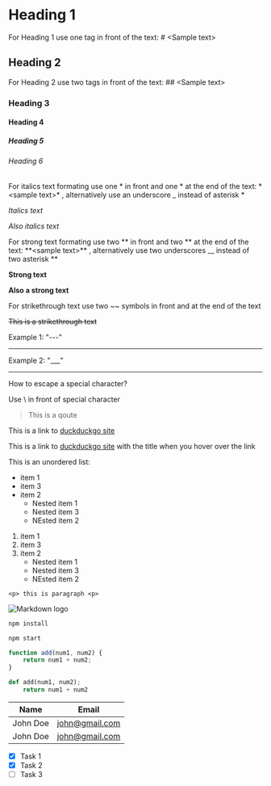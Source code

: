 <!-- Headings -->

# Heading 1
For Heading 1 use one tag in front of the text: \# \<Sample text>

## Heading 2
For Heading 2 use two tags in front of the text: \## \<Sample text>
### Heading 3
#### Heading 4
##### Heading 5
###### Heading 6

<!-- Italics -->

For italics text formating use one \* in front and one \* at the end of the text: \*\<sample text>\* , alternatively use an underscore \_ instead of asterisk \*

*Italics text*

_Also italics text_

<!-- Strong -->

For strong text formating use two \*\* in front and two \*\* at the end of the text: \*\*\<sample text>\*\* , alternatively use two underscores \_\_ instead of two asterisk \*\*

**Strong text**

__Also a strong text__

<!-- Strikethrough -->
For strikethrough text use two \~\~ symbols in front and at the end of the text

~~This is a strikethrough text~~

<!-- Horizontal Rule -->

Example 1: "---"

---

Example 2: "___"
___

<!-- Escape special characters -->

How to escape a special character?

Use \ in front of special character

<!-- Blockquotes -->

> This is a qoute

<!-- Links -->

This is a link to [duckduckgo site](duckduckgo.com)

This is a link to [duckduckgo site](duckduckgo.com "duckduckgo.com") with the title when you hover over the link

<!-- Unordered lists -->

This is an unordered list:
* item 1
* item 3
* item 2
    * Nested item 1
    * Nested item 3
    * NEsted item 2

<!-- Unordered lists -->

1. item 1
1. item 3
1. item 2
    * Nested item 1
    * Nested item 3
    * NEsted item 2

<!-- Inline code block -->

`<p> this is paragraph <p>`

<!-- Images -->

![Markdown logo](https://markdown-here.com/img/icon256.png)

<!-- GitHub markdown -->

<!-- Code Blocks -->

```bash
npm install

npm start
```

```javascript
function add(num1, num2) {
    return num1 + num2;
}
```

```python
def add(num1, num2);
    return num1 + num2
```

<!-- Table -->

|Name    |Email         |
|--------|--------------|
|John Doe|john@gmail.com|
|John Doe|john@gmail.com|

<!-- Task Lists -->

* [x] Task 1
* [x] Task 2
* [ ] Task 3